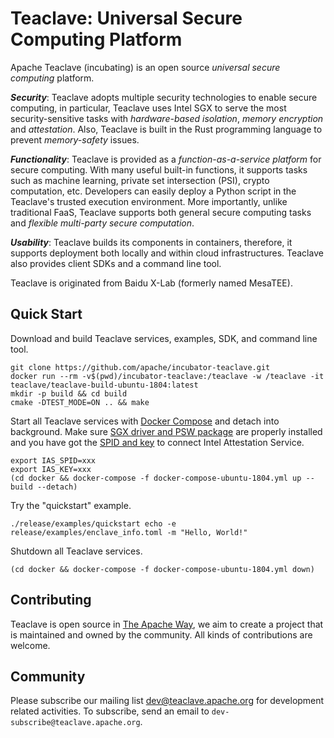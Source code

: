 # Teaclave: Universal Secure Computing Platform

Apache Teaclave (incubating) is an open source *universal secure computing*
platform.

***Security***:
Teaclave adopts multiple security technologies to enable secure computing, in
particular, Teaclave uses Intel SGX to serve the most security-sensitive tasks
with *hardware-based isolation*, *memory encryption* and *attestation*.
Also, Teaclave is built in the Rust programming language to prevent
*memory-safety* issues.

***Functionality***:
Teaclave is provided as a *function-as-a-service platform* for secure computing.
With many useful built-in functions, it supports tasks such as machine learning,
private set intersection (PSI), crypto computation, etc. Developers can easily
deploy a Python script in the Teaclave's trusted execution environment. More
importantly, unlike traditional FaaS, Teaclave supports both general secure
computing tasks and *flexible multi-party secure computation*.

***Usability***:
Teaclave builds its components in containers, therefore, it supports deployment
both locally and within cloud infrastructures. Teaclave also provides client
SDKs and a command line tool.

Teaclave is originated from Baidu X-Lab (formerly named MesaTEE).

## Quick Start


Download and build Teaclave services, examples, SDK, and command line tool.

```
git clone https://github.com/apache/incubator-teaclave.git
docker run --rm -v$(pwd)/incubator-teaclave:/teaclave -w /teaclave -it teaclave/teaclave-build-ubuntu-1804:latest
mkdir -p build && cd build
cmake -DTEST_MODE=ON .. && make
```

Start all Teaclave services with
[Docker Compose](https://docs.docker.com/compose/) and detach into background.
Make
sure [SGX driver and PSW package](https://01.org/intel-software-guard-extensions/downloads)
are properly installed and you have got the
[SPID and key](https://api.portal.trustedservices.intel.com/EPID-attestation)
to connect Intel Attestation Service.

```
export IAS_SPID=xxx
export IAS_KEY=xxx
(cd docker && docker-compose -f docker-compose-ubuntu-1804.yml up --build --detach)
```

Try the "quickstart" example.

```
./release/examples/quickstart echo -e release/examples/enclave_info.toml -m "Hello, World!"
```

Shutdown all Teaclave services.

```
(cd docker && docker-compose -f docker-compose-ubuntu-1804.yml down)
```

## Contributing

Teaclave is open source in [The Apache Way](https://www.apache.org/theapacheway/),
we aim to create a project that is maintained and owned by the community. All
kinds of contributions are welcome.


## Community

Please subscribe our mailing list
[dev@teaclave.apache.org](https://lists.apache.org/list.html?dev@teaclave.apache.org)
for development related activities. To subscribe, send an email to
`dev-subscribe@teaclave.apache.org`.
